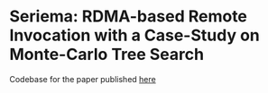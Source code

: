 # Seriema: RDMA-based Remote Invocation with a Case-Study on Monte-Carlo Tree Search

Codebase for the paper published [here](https://ieeexplore.ieee.org/document/9980970)
